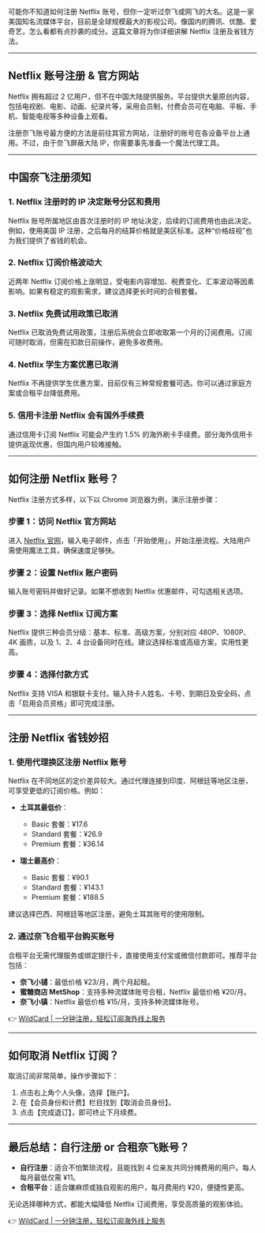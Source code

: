 可能你不知道如何注册 Netflix 账号，但你一定听过奈飞或网飞的大名。这是一家美国知名流媒体平台，目前是全球规模最大的影视公司。像国内的腾讯、优酷、爱奇艺，怎么看都有点抄袭的成分。这篇文章将为你详细讲解 Netflix 注册及省钱方法。

---

## Netflix 账号注册 & 官方网站

Netflix 拥有超过 2 亿用户，但不在中国大陆提供服务。平台提供大量原创内容，包括电视剧、电影、动画、纪录片等，采用会员制，付费会员可在电脑、平板、手机、智能电视等多种设备上观看。

注册奈飞账号最方便的方法是前往其官方网站，注册好的账号在各设备平台上通用。不过，由于奈飞屏蔽大陆 IP，你需要事先准备一个魔法代理工具。

---

## 中国奈飞注册须知

### 1. Netflix 注册时的 IP 决定账号分区和费用

Netflix 账号所属地区由首次注册时的 IP 地址决定，后续的订阅费用也由此决定。例如，使用美国 IP 注册，之后每月的结算价格就是美区标准。这种“价格歧视”也为我们提供了省钱的机会。

### 2. Netflix 订阅价格波动大

近两年 Netflix 订阅价格上涨明显，受电影内容增加、税费变化、汇率波动等因素影响。如果有稳定的观影需求，建议选择更长时间的合租套餐。

### 3. Netflix 免费试用政策已取消

Netflix 已取消免费试用政策，注册后系统会立即收取第一个月的订阅费用。订阅可随时取消，但需在扣款日前操作，避免多收费用。

### 4. Netflix 学生方案优惠已取消

Netflix 不再提供学生优惠方案，目前仅有三种常规套餐可选。你可以通过家庭方案或合租平台降低费用。

### 5. 信用卡注册 Netflix 会有国外手续费

通过信用卡订阅 Netflix 可能会产生约 1.5% 的海外刷卡手续费。部分海外信用卡提供返现优惠，但国内用户较难接触。

---

## 如何注册 Netflix 账号？

Netflix 注册方式多样，以下以 Chrome 浏览器为例，演示注册步骤：

### 步骤 1：访问 Netflix 官方网站

进入 [Netflix 官网](https://bit.ly/bewildcard)，输入电子邮件，点击「开始使用」，开始注册流程。大陆用户需使用魔法工具，确保速度足够快。

### 步骤 2：设置 Netflix 账户密码

输入账号密码并做好记录。如果不想收到 Netflix 优惠邮件，可勾选相关选项。

### 步骤 3：选择 Netflix 订阅方案

Netflix 提供三种会员分级：基本、标准、高级方案，分别对应 480P、1080P、4K 画质，以及 1、2、4 台设备同时在线。建议选择标准或高级方案，实用性更高。

### 步骤 4：选择付款方式

Netflix 支持 VISA 和银联卡支付。输入持卡人姓名、卡号、到期日及安全码，点击「启用会员资格」即可完成注册。

---

## 注册 Netflix 省钱妙招

### 1. 使用代理换区注册 Netflix 账号

Netflix 在不同地区的定价差异较大。通过代理连接到印度、阿根廷等地区注册，可享受更低的订阅价格。例如：

- **土耳其最低价**：
  - Basic 套餐：¥17.6
  - Standard 套餐：¥26.9
  - Premium 套餐：¥36.14

- **瑞士最高价**：
  - Basic 套餐：¥90.1
  - Standard 套餐：¥143.1
  - Premium 套餐：¥188.5

建议选择巴西、阿根廷等地区注册，避免土耳其账号的使用限制。

### 2. 通过奈飞合租平台购买账号

合租平台无需代理服务或绑定银行卡，直接使用支付宝或微信付款即可。推荐平台包括：

- **奈飞小铺**：最低价格 ¥23/月，两个月起租。
- **蜜糖商店 MetShop**：支持多种流媒体账号合租，Netflix 最低价格 ¥20/月。
- **奈飞小镇**：Netflix 最低价格 ¥15/月，支持多种流媒体账号。

👉 [WildCard | 一分钟注册，轻松订阅海外线上服务](https://bit.ly/bewildcard)

---

## 如何取消 Netflix 订阅？

取消订阅非常简单，操作步骤如下：

1. 点击右上角个人头像，选择【账户】。
2. 在【会员身份和计费】栏目找到【取消会员身份】。
3. 点击【完成退订】，即可终止下月续费。

---

## 最后总结：自行注册 or 合租奈飞账号？

- **自行注册**：适合不怕繁琐流程，且能找到 4 位亲友共同分摊费用的用户。每人每月最低仅需 ¥11。
- **合租平台**：适合嫌麻烦或独自观影的用户，每月费用约 ¥20，便捷性更高。

无论选择哪种方式，都能大幅降低 Netflix 订阅费用，享受高质量的观影体验。

👉 [WildCard | 一分钟注册，轻松订阅海外线上服务](https://bit.ly/bewildcard)